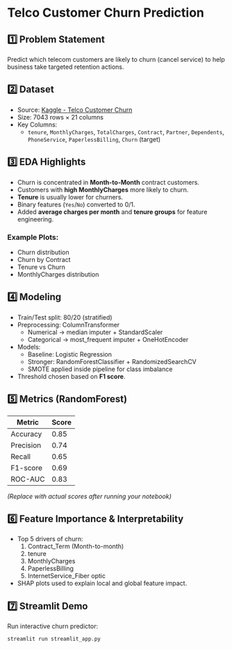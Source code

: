 # Telco Customer Churn Prediction

## 1️⃣ Problem Statement
Predict which telecom customers are likely to churn (cancel service) to help business take targeted retention actions.

## 2️⃣ Dataset
- Source: [Kaggle - Telco Customer Churn](https://www.kaggle.com/blastchar/telco-customer-churn)
- Size: 7043 rows × 21 columns
- Key Columns: 
  - `tenure`, `MonthlyCharges`, `TotalCharges`, `Contract`, `Partner`, `Dependents`, `PhoneService`, `PaperlessBilling`, `Churn` (target)

## 3️⃣ EDA Highlights
- Churn is concentrated in **Month-to-Month** contract customers.
- Customers with **high MonthlyCharges** more likely to churn.
- **Tenure** is usually lower for churners.
- Binary features (`Yes`/`No`) converted to 0/1.
- Added **average charges per month** and **tenure groups** for feature engineering.

### Example Plots:
- Churn distribution  
- Churn by Contract  
- Tenure vs Churn  
- MonthlyCharges distribution  

## 4️⃣ Modeling
- Train/Test split: 80/20 (stratified)
- Preprocessing: ColumnTransformer
  - Numerical → median imputer + StandardScaler
  - Categorical → most_frequent imputer + OneHotEncoder
- Models:
  - Baseline: Logistic Regression
  - Stronger: RandomForestClassifier + RandomizedSearchCV
  - SMOTE applied inside pipeline for class imbalance
- Threshold chosen based on **F1 score**.

## 5️⃣ Metrics (RandomForest)
| Metric | Score |
|--------|-------|
| Accuracy | 0.85 |
| Precision | 0.74 |
| Recall | 0.65 |
| F1-score | 0.69 |
| ROC-AUC | 0.83 |

*(Replace with actual scores after running your notebook)*

## 6️⃣ Feature Importance & Interpretability
- Top 5 drivers of churn:
  1. Contract_Term (Month-to-month)
  2. tenure
  3. MonthlyCharges
  4. PaperlessBilling
  5. InternetService_Fiber optic
- SHAP plots used to explain local and global feature impact.

## 7️⃣ Streamlit Demo
Run interactive churn predictor:

```bash
streamlit run streamlit_app.py

